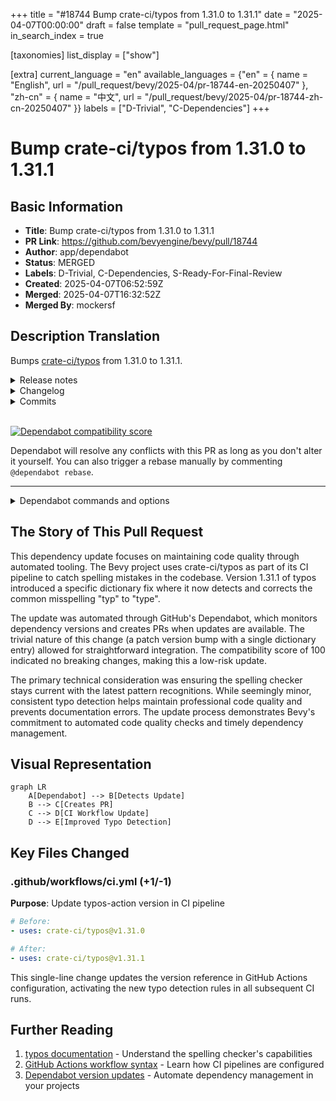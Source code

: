 +++
title = "#18744 Bump crate-ci/typos from 1.31.0 to 1.31.1"
date = "2025-04-07T00:00:00"
draft = false
template = "pull_request_page.html"
in_search_index = true

[taxonomies]
list_display = ["show"]

[extra]
current_language = "en"
available_languages = {"en" = { name = "English", url = "/pull_request/bevy/2025-04/pr-18744-en-20250407" }, "zh-cn" = { name = "中文", url = "/pull_request/bevy/2025-04/pr-18744-zh-cn-20250407" }}
labels = ["D-Trivial", "C-Dependencies"]
+++

# Bump crate-ci/typos from 1.31.0 to 1.31.1

## Basic Information
- **Title**: Bump crate-ci/typos from 1.31.0 to 1.31.1
- **PR Link**: https://github.com/bevyengine/bevy/pull/18744
- **Author**: app/dependabot
- **Status**: MERGED
- **Labels**: D-Trivial, C-Dependencies, S-Ready-For-Final-Review
- **Created**: 2025-04-07T06:52:59Z
- **Merged**: 2025-04-07T16:32:52Z
- **Merged By**: mockersf

## Description Translation
Bumps [crate-ci/typos](https://github.com/crate-ci/typos) from 1.31.0 to 1.31.1.
<details>
<summary>Release notes</summary>
<p><em>Sourced from <a href="https://github.com/crate-ci/typos/releases">crate-ci/typos's releases</a>.</em></p>
<blockquote>
<h2>v1.31.1</h2>
<h2>[1.31.1] - 2025-03-31</h2>
<h3>Fixes</h3>
<ul>
<li><em>(dict)</em> Also correct <code>typ</code> to <code>type</code></li>
</ul>
</blockquote>
</details>
<details>
<summary>Changelog</summary>
<p><em>Sourced from <a href="https://github.com/crate-ci/typos/blob/master/CHANGELOG.md">crate-ci/typos's changelog</a>.</em></p>
<blockquote>
<h2>[1.31.1] - 2025-03-31</h2>
<h3>Fixes</h3>
<ul>
<li><em>(dict)</em> Also correct <code>typ</code> to <code>type</code></li>
</ul>
</blockquote>
</details>
<details>
<summary>Commits</summary>
<ul>
<li><a href="https://github.com/crate-ci/typos/commit/b1a1ef3893ff35ade0cfa71523852a49bfd05d19"><code>b1a1ef3</code></a> chore: Release</li>
<li><a href="https://github.com/crate-ci/typos/commit/9c8a2c384f9b92ac5e7166040a1571141e271e7a"><code>9c8a2c3</code></a> docs: Update changelog</li>
<li><a href="https://github.com/crate-ci/typos/commit/12195d75fea9498ad83cb8d85e357a986e90fb7e"><code>12195d7</code></a> Merge pull request <a href="https://redirect.github.com/crate-ci/typos/issues/1267">#1267</a> from epage/type</li>
<li><a href="https://github.com/crate-ci/typos/commit/d4dbe5f77bde37609ce3424df4a713a61f87ad2b"><code>d4dbe5f</code></a> fix(dict): Also correct typ to type</li>
<li>See full diff in <a href="https://github.com/crate-ci/typos/compare/v1.31.0...v1.31.1">compare view</a></li>
</ul>
</details>
<br />


[![Dependabot compatibility score](https://dependabot-badges.githubapp.com/badges/compatibility_score?dependency-name=crate-ci/typos&package-manager=github_actions&previous-version=1.31.0&new-version=1.31.1)](https://docs.github.com/en/github/managing-security-vulnerabilities/about-dependabot-security-updates#about-compatibility-scores)

Dependabot will resolve any conflicts with this PR as long as you don't alter it yourself. You can also trigger a rebase manually by commenting `@dependabot rebase`.

[//]: # (dependabot-automerge-start)
[//]: # (dependabot-automerge-end)

---

<details>
<summary>Dependabot commands and options</summary>
<br />

You can trigger Dependabot actions by commenting on this PR:
- `@dependabot rebase` will rebase this PR
- `@dependabot recreate` will recreate this PR, overwriting any edits that have been made to it
- `@dependabot merge` will merge this PR after your CI passes on it
- `@dependabot squash and merge` will squash and merge this PR after your CI passes on it
- `@dependabot cancel merge` will cancel a previously requested merge and block automerging
- `@dependabot reopen` will reopen this PR if it is closed
- `@dependabot close` will close this PR and stop Dependabot recreating it. You can achieve the same result by closing it manually
- `@dependabot show <dependency name> ignore conditions` will show all of the ignore conditions of the specified dependency
- `@dependabot ignore this major version` will close this PR and stop Dependabot creating any more for this major version (unless you reopen the PR or upgrade to it yourself)
- `@dependabot ignore this minor version` will close this PR and stop Dependabot creating any more for this minor version (unless you reopen the PR or upgrade to it yourself)
- `@dependabot ignore this dependency` will close this PR and stop Dependabot creating any more for this dependency (unless you reopen the PR or upgrade to it yourself)


</details>

## The Story of This Pull Request

This dependency update focuses on maintaining code quality through automated tooling. The Bevy project uses crate-ci/typos as part of its CI pipeline to catch spelling mistakes in the codebase. Version 1.31.1 of typos introduced a specific dictionary fix where it now detects and corrects the common misspelling "typ" to "type".

The update was automated through GitHub's Dependabot, which monitors dependency versions and creates PRs when updates are available. The trivial nature of this change (a patch version bump with a single dictionary entry) allowed for straightforward integration. The compatibility score of 100 indicated no breaking changes, making this a low-risk update.

The primary technical consideration was ensuring the spelling checker stays current with the latest pattern recognitions. While seemingly minor, consistent typo detection helps maintain professional code quality and prevents documentation errors. The update process demonstrates Bevy's commitment to automated code quality checks and timely dependency management.

## Visual Representation

```mermaid
graph LR
    A[Dependabot] --> B[Detects Update]
    B --> C[Creates PR]
    C --> D[CI Workflow Update]
    D --> E[Improved Typo Detection]
```

## Key Files Changed

### .github/workflows/ci.yml (+1/-1)
**Purpose**: Update typos-action version in CI pipeline

```yaml
# Before:
- uses: crate-ci/typos@v1.31.0

# After:
- uses: crate-ci/typos@v1.31.1
```

This single-line change updates the version reference in GitHub Actions configuration, activating the new typo detection rules in all subsequent CI runs.

## Further Reading
1. [typos documentation](https://github.com/crate-ci/typos) - Understand the spelling checker's capabilities
2. [GitHub Actions workflow syntax](https://docs.github.com/en/actions/using-workflows/workflow-syntax-for-github-actions) - Learn how CI pipelines are configured
3. [Dependabot version updates](https://docs.github.com/en/code-security/dependabot/dependabot-version-updates) - Automate dependency management in your projects